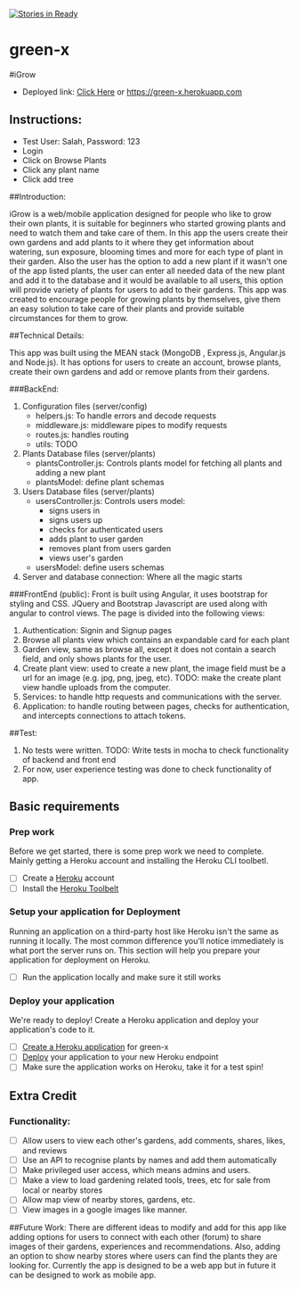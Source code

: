 [![Stories in Ready](https://badge.waffle.io/Green-X/green-x.png?label=ready&title=Ready)](https://waffle.io/Green-X/green-x)
# green-x
#iGrow

* Deployed link: [Click Here](https://green-x.herokuapp.com) or https://green-x.herokuapp.com

## Instructions:

* Test User: Salah, Password: 123
* Login
* Click on Browse Plants
* Click any plant name
* Click add tree

##Introduction:

iGrow is a web/mobile application designed for people who like to grow their own plants, it is suitable for beginners who started growing plants and need to watch them and take care of them. In this app the users create their own gardens and add plants to it where they get information about watering, sun exposure, blooming times and more for each type of plant in their garden. Also the user has the option to add a new plant if it wasn't one of the app listed plants, the user can enter all needed data of the new plant and add it to the database and it would be available to all users, this option will provide variety of plants for users to add to their gardens.
This app was created to encourage people for growing plants by themselves, give them an easy solution to take care of their plants and provide suitable circumstances for them to grow.

##Technical Details:

This app was built using the MEAN stack (MongoDB , Express.js, Angular.js and Node.js). It has options for users to create an account, browse plants, create their own gardens and add or remove plants from their gardens.

###BackEnd:

1. Configuration files (server/config)
    - helpers.js: To handle errors and decode requests
    - middleware.js: middleware pipes to modify requests
    - routes.js: handles routing
    - utils: TODO
1. Plants Database files (server/plants)
   	- plantsController.js: Controls plants model for fetching all plants and adding a new plant
    - plantsModel: define plant schemas
1. Users Database files (server/plants)
   	- usersController.js: Controls users model:
   		- signs users in
   		- signs users up
   		- checks for authenticated users
   		- adds plant to user garden
   		- removes plant from users garden
   		- views user's garden
    - usersModel: define users schemas
1. Server and database connection: Where all the magic starts

###FrontEnd (public):
Front is built using Angular, it uses bootstrap for styling and CSS. JQuery and Bootstrap Javascript are used along with angular to control views.
The page is divided into the following views:
1. Authentication: Signin and Signup pages
1. Browse all plants view which contains an expandable card for each plant
1. Garden view, same as browse all, except it does not contain a search field, and only shows plants for the user.
1. Create plant view: used to create a new plant, the image field must be a url for an image (e.g. jpg, png, jpeg, etc). TODO: make the create plant view handle uploads from the computer.
1. Services: to handle http requests and communications with the server.
1. Application: to handle routing between pages, checks for authentication, and intercepts connections to attach tokens.

##Test:
1. No tests were written. TODO: Write tests in mocha to check functionality of backend and front end
1. For now, user experience testing was done to check functionality of app.

## Basic requirements

### Prep work

Before we get started, there is some prep work we need to complete. Mainly getting a Heroku account and installing the
Heroku CLI toolbetl.

 * [ ] Create a [Heroku](https://www.heroku.com/) account
 * [ ] Install the [Heroku Toolbelt](https://devcenter.heroku.com/articles/getting-started-with-nodejs#set-up)

### Setup your application for Deployment

Running an application on a third-party host like Heroku isn't the same as running it locally. The most common 
difference you'll notice immediately is what port the server runs on. This section will help you prepare your 
application for deployment on Heroku.

 * [ ] Run the application locally and make sure it still works

### Deploy your application

We're ready to deploy! Create a Heroku application and deploy your application's code to it. 

 * [ ] [Create a Heroku application](https://devcenter.heroku.com/articles/getting-started-with-nodejs#deploy-the-app) for green-x
 * [ ] [Deploy](https://devcenter.heroku.com/articles/getting-started-with-nodejs#push-local-changes) your application to your new Heroku endpoint
 * [ ] Make sure the application works on Heroku, take it for a test spin!

## Extra Credit
### Functionality:
 * [ ] Allow users to view each other's gardens, add comments, shares, likes, and reviews
 * [ ] Use an API to recognise plants by names and add them automatically
 * [ ] Make privileged user access, which means admins and users.
 * [ ] Make a view to load gardening related tools, trees, etc for sale from local or nearby stores
 * [ ] Allow map view of nearby stores, gardens, etc.
 * [ ] View images in a google images like manner.

##Future Work:
There are different ideas to modify and add for this app like adding options for users to connect with each other (forum) to share images of their gardens, experiences and recommendations. Also, adding an option to show nearby stores where users can find the plants they are looking for. Currently the app is designed to be a web app but in future it can be designed to work as mobile app.

